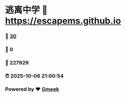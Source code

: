 # 逃离中学 :link: https://escapems.github.io 
### :page_facing_up: [30](https://escapems.github.io/tag.html) 
### :speech_balloon: 0 
### :hibiscus: 227929 
### :alarm_clock: 2025-10-06 21:00:54 
### Powered by :heart: [Gmeek](https://github.com/Meekdai/Gmeek)
